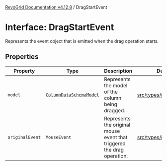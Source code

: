 [RevoGrid Documentation v4.12.8](README.md) / DragStartEvent

# Interface: DragStartEvent

Represents the event object that is emitted when the drag operation starts.

## Properties

| Property | Type | Description | Defined in |
| ------ | ------ | ------ | ------ |
| `model` | [`ColumnDataSchemaModel`](Interface.ColumnDataSchemaModel.md) | Represents the model of the column being dragged. | [src/types/interfaces.ts:701](https://github.com/revolist/revogrid/blob/c3ca1940d3bbc95c0549378ff25b8d267352be31/src/types/interfaces.ts#L701) |
| `originalEvent` | `MouseEvent` | Represents the original mouse event that triggered the drag operation. | [src/types/interfaces.ts:696](https://github.com/revolist/revogrid/blob/c3ca1940d3bbc95c0549378ff25b8d267352be31/src/types/interfaces.ts#L696) |
